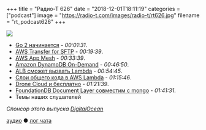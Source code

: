 +++
title = "Радио-Т 626"
date = "2018-12-01T18:11:19"
categories = ["podcast"]
image = "https://radio-t.com/images/radio-t/rt626.jpg"
filename = "rt_podcast626"
+++

![](https://radio-t.com/images/radio-t/rt626.jpg)

- [Go 2 начинается](https://blog.golang.org/go2-here-we-come) - *00:01:31*.
- [AWS Transfer for SFTP](https://aws.amazon.com/blogs/aws/new-aws-transfer-for-sftp-fully-managed-sftp-service-for-amazon-s3/) - *00:19:39*.
- [AWS App Mesh](https://aws.amazon.com/blogs/compute/introducing-aws-app-mesh-service-mesh-for-microservices-on-aws/) - *00:33:39*.
- [Amazon DynamoDB On-Demand](https://aws.amazon.com/blogs/aws/amazon-dynamodb-on-demand-no-capacity-planning-and-pay-per-request-pricing/) - *00:46:50*.
- [ALB сможет вызвать Lambda](https://aws.amazon.com/about-aws/whats-new/2018/11/alb-can-now-invoke-lambda-functions-to-serve-https-requests/) - *00:54:45*.
- [Слои общего кода в AWS Lambda](https://aws.amazon.com/blogs/aws/new-for-aws-lambda-use-any-programming-language-and-share-common-components/) - *01:15:46*.
- [Drone Cloud и бесплатно](https://blog.drone.io/drone-cloud/) - *01:21:39*.
- [FoundationDB Document Layer совместим с mongo](https://www.foundationdb.org/blog/announcing-document-layer/) - *01:41:31*.
- Темы наших слушателей

*Спонсор этого выпуска [DigitalOcean](https://www.digitalocean.com)*


[аудио](http://cdn.radio-t.com/rt_podcast626.mp3) ● [лог чата](http://chat.radio-t.com/logs/radio-t-626.html)
<audio src="http://cdn.radio-t.com/rt_podcast626.mp3" preload="none"></audio>
